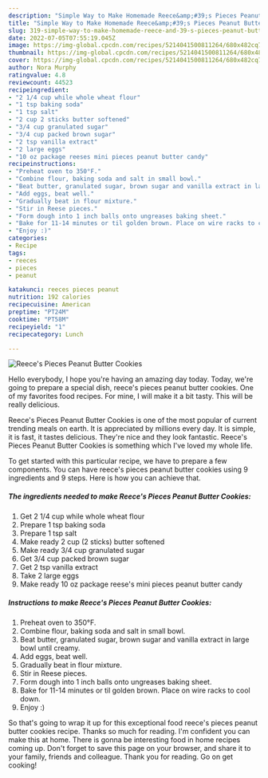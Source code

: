 ```yaml
---
description: "Simple Way to Make Homemade Reece&amp;#39;s Pieces Peanut Butter Cookies"
title: "Simple Way to Make Homemade Reece&amp;#39;s Pieces Peanut Butter Cookies"
slug: 319-simple-way-to-make-homemade-reece-and-39-s-pieces-peanut-butter-cookies
date: 2022-07-05T07:55:19.045Z
image: https://img-global.cpcdn.com/recipes/5214041500811264/680x482cq70/reeces-pieces-peanut-butter-cookies-recipe-main-photo.jpg
thumbnail: https://img-global.cpcdn.com/recipes/5214041500811264/680x482cq70/reeces-pieces-peanut-butter-cookies-recipe-main-photo.jpg
cover: https://img-global.cpcdn.com/recipes/5214041500811264/680x482cq70/reeces-pieces-peanut-butter-cookies-recipe-main-photo.jpg
author: Nora Murphy
ratingvalue: 4.8
reviewcount: 44523
recipeingredient:
- "2 1/4 cup while whole wheat flour"
- "1 tsp baking soda"
- "1 tsp salt"
- "2 cup 2 sticks butter softened"
- "3/4 cup granulated sugar"
- "3/4 cup packed brown sugar"
- "2 tsp vanilla extract"
- "2 large eggs"
- "10 oz package reeses mini pieces peanut butter candy"
recipeinstructions:
- "Preheat oven to 350°F."
- "Combine flour, baking soda and salt in small bowl."
- "Beat butter, granulated sugar, brown sugar and vanilla extract in large bowl until creamy."
- "Add eggs, beat well."
- "Gradually beat in flour mixture."
- "Stir in Reese pieces."
- "Form dough into 1 inch balls onto ungreases baking sheet."
- "Bake for 11-14 minutes or til golden brown. Place on wire racks to cool down."
- "Enjoy :)"
categories:
- Recipe
tags:
- reeces
- pieces
- peanut

katakunci: reeces pieces peanut 
nutrition: 192 calories
recipecuisine: American
preptime: "PT24M"
cooktime: "PT58M"
recipeyield: "1"
recipecategory: Lunch

---
```



![Reece&#39;s Pieces Peanut Butter Cookies](https://img-global.cpcdn.com/recipes/5214041500811264/680x482cq70/reeces-pieces-peanut-butter-cookies-recipe-main-photo.jpg)

Hello everybody, I hope you're having an amazing day today. Today, we're going to prepare a special dish, reece&#39;s pieces peanut butter cookies. One of my favorites food recipes. For mine, I will make it a bit tasty. This will be really delicious.



Reece&#39;s Pieces Peanut Butter Cookies is one of the most popular of current trending meals on earth. It is appreciated by millions every day. It is simple, it is fast, it tastes delicious. They're nice and they look fantastic. Reece&#39;s Pieces Peanut Butter Cookies is something which I've loved my whole life.


To get started with this particular recipe, we have to prepare a few components. You can have reece&#39;s pieces peanut butter cookies using 9 ingredients and 9 steps. Here is how you can achieve that.

<!--inarticleads1-->

##### The ingredients needed to make Reece&#39;s Pieces Peanut Butter Cookies:

1. Get 2 1/4 cup while whole wheat flour
1. Prepare 1 tsp baking soda
1. Prepare 1 tsp salt
1. Make ready 2 cup (2 sticks) butter softened
1. Make ready 3/4 cup granulated sugar
1. Get 3/4 cup packed brown sugar
1. Get 2 tsp vanilla extract
1. Take 2 large eggs
1. Make ready 10 oz package reese&#39;s mini pieces peanut butter candy




<!--inarticleads2-->

##### Instructions to make Reece&#39;s Pieces Peanut Butter Cookies:

1. Preheat oven to 350°F.
1. Combine flour, baking soda and salt in small bowl.
1. Beat butter, granulated sugar, brown sugar and vanilla extract in large bowl until creamy.
1. Add eggs, beat well.
1. Gradually beat in flour mixture.
1. Stir in Reese pieces.
1. Form dough into 1 inch balls onto ungreases baking sheet.
1. Bake for 11-14 minutes or til golden brown. Place on wire racks to cool down.
1. Enjoy :)




So that's going to wrap it up for this exceptional food reece&#39;s pieces peanut butter cookies recipe. Thanks so much for reading. I'm confident you can make this at home. There is gonna be interesting food in home recipes coming up. Don't forget to save this page on your browser, and share it to your family, friends and colleague. Thank you for reading. Go on get cooking!
